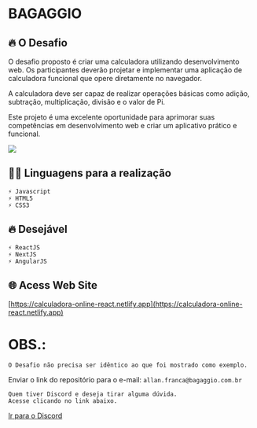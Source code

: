 # BAGAGGIO

## 🔥 O Desafio

<p>
    O desafio proposto é criar uma calculadora utilizando desenvolvimento web. Os   participantes deverão projetar e implementar uma aplicação de calculadora funcional que   opere diretamente no navegador.
</p>
<p>
    A calculadora deve ser capaz de realizar operações básicas como adição, subtração, multiplicação, divisão e o valor de Pi.
</p>
<p>
    Este projeto é uma excelente oportunidade para aprimorar suas competências em  desenvolvimento web e criar um aplicativo prático e funcional.
 </p>

<img src="https://github.com/Drarlian/Calculadora-React/assets/42438006/3e9fedf4-6f5a-46dc-9b33-45d0074e7a4f"/>

## 👩‍💻 Linguagens para a realização

    ⚡ Javascript
    ⚡ HTML5
    ⚡ CSS3

## 🔥 Desejável

    ⚡ ReactJS
    ⚡ NextJS
    ⚡ AngularJS

## 🌐 Acess Web Site

[https://calculadora-online-react.netlify.app](https://calculadora-online-react.netlify.app)

# OBS.:

```
O Desafio não precisa ser idêntico ao que foi mostrado como exemplo.
```

Enviar o link do repositório para o e-mail: `allan.franca@bagaggio.com.br`
<br/>

<p>

    Quem tiver Discord e deseja tirar alguma dúvida.
    Acesse clicando no link abaixo.

</p>
<a href="https://discord.gg/dMyHAEuC">Ir para o Discord</a>
